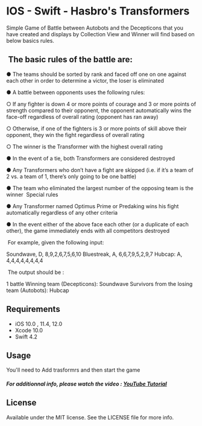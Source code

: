 # IOS - Swift - Hasbro's Transformers
Simple Game of Battle between Autobots and the Decepticons that you have created and displays by Collection View and Winner will find based on below basics rules. 

##  The basic rules of the battle are:

● The teams should be sorted by rank and faced off one on one against each other in order to determine a victor, the loser is eliminated

● A battle between opponents uses the following rules:

○ If any fighter is down 4 or more points of courage and 3 or more points of strength compared to their opponent, the opponent automatically wins the face-off regardless of overall rating (opponent has ran away)
	
○ Otherwise, if one of the fighters is 3 or more points of skill above their opponent, they win the fight regardless of overall rating
	
○ The winner is the Transformer with the highest overall rating
	
● In the event of a tie, both Transformers are considered destroyed

● Any Transformers who don’t have a fight are skipped (i.e. if it’s a team of 2 vs. a team of 1, there’s only going to be one battle)

● The team who eliminated the largest number of the opposing team is the winner 
Special rules

● Any Transformer named Optimus Prime or Predaking wins his fight automatically regardless of
any other criteria

● In the event either of the above face each other (or a duplicate of each other), the game immediately ends with all competitors destroyed

 For example, given the following input:
 
Soundwave, D, 8,9,2,6,7,5,6,10
Bluestreak, A, 6,6,7,9,5,2,9,7
Hubcap: A, 4,4,4,4,4,4,4,4

 The output should be :
 
1 battle
Winning team (Decepticons): Soundwave
Survivors from the losing team (Autobots): Hubcap

## Requirements

- iOS 10.0 , 11.4, 12.0
- Xcode 10.0
- Swift 4.2

## Usage

You'll need to Add trasformrs and then start the game

##### For additionnal info, please watch the video : [YouTube Tutorial]()

## License

Available under the MIT license. See the LICENSE file for more info.
